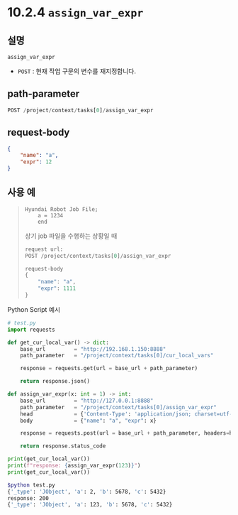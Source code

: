 ﻿# 10.2.4 `assign_var_expr`

## 설명

`assign_var_expr`

- `POST` : 현재 작업 구문의 변수를 재지정합니다.

## path-parameter

```python
POST /project/context/tasks[0]/assign_var_expr
```

## request-body
```json
{
    "name": "a",
    "expr": 12
}
```

## 사용 예

<blockquote>

```text
Hyundai Robot Job File;
    a = 1234
    end
```

상기 job 파일을 수행하는 상황일 때

```python
request url:
POST /project/context/tasks[0]/assign_var_expr

request-body
{
    "name": "a",
    "expr": 1111
}
```

</blockquote>

Python Script 예시

```python
# test.py
import requests

def get_cur_local_var() -> dict:
    base_url         = "http://192.168.1.150:8888"
    path_parameter   = "/project/context/tasks[0]/cur_local_vars"

    response = requests.get(url = base_url + path_parameter)

    return response.json()

def assign_var_expr(x: int = 1) -> int:
    base_url         = "http://127.0.0.1:8888"
    path_parameter   = "/project/context/tasks[0]/assign_var_expr"
    head             = {'Content-Type': 'application/json; charset=utf-8'}
    body             = {"name": "a", "expr": x}

    response = requests.post(url = base_url + path_parameter, headers=head, json=body)

    return response.status_code

print(get_cur_local_var())
print(f"response: {assign_var_expr(123)}")
print(get_cur_local_var())
```
```sh
$python test.py 
{'_type': 'JObject', 'a': 2, 'b': 5678, 'c': 5432}
response: 200
{'_type': 'JObject', 'a': 123, 'b': 5678, 'c': 5432}
```